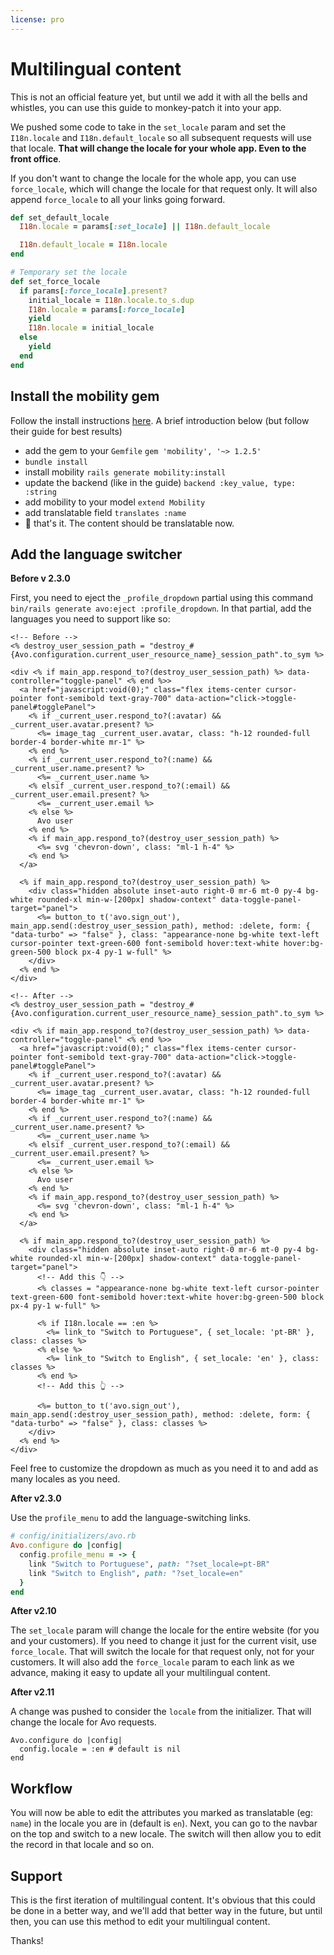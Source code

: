 ```yaml
---
license: pro
---
```


# Multilingual content

This is not an official feature yet, but until we add it with all the bells and whistles, you can use this guide to monkey-patch it into your app.

We pushed some code to take in the `set_locale` param and set the `I18n.locale` and `I18n.default_locale` so all subsequent requests will use that locale. **That will change the locale for your whole app. Even to the front office**.

If you don't want to change the locale for the whole app, you can use `force_locale`, which will change the locale for that request only. It will also append `force_locale` to all your links going forward.

```ruby
def set_default_locale
  I18n.locale = params[:set_locale] || I18n.default_locale

  I18n.default_locale = I18n.locale
end

# Temporary set the locale
def set_force_locale
  if params[:force_locale].present?
    initial_locale = I18n.locale.to_s.dup
    I18n.locale = params[:force_locale]
    yield
    I18n.locale = initial_locale
  else
    yield
  end
end
```

## Install the mobility gem

Follow the install instructions [here](https://github.com/shioyama/mobility#installation). A brief introduction below (but follow their guide for best results)

 - add the gem to your `Gemfile` `gem 'mobility', '~> 1.2.5'`
 - `bundle install`
 - install mobility `rails generate mobility:install`
 - update the backend (like in the guide) `backend :key_value, type: :string`
 - add mobility to your model `extend Mobility`
 - add translatable field `translates :name`
 - 🙌 that's it. The content should be translatable now.

## Add the language switcher

**Before v 2.3.0**

First, you need to eject the `_profile_dropdown` partial using this command `bin/rails generate avo:eject :profile_dropdown`. In that partial, add the languages you need to support like so:

```erb
<!-- Before -->
<% destroy_user_session_path = "destroy_#{Avo.configuration.current_user_resource_name}_session_path".to_sym %>

<div <% if main_app.respond_to?(destroy_user_session_path) %> data-controller="toggle-panel" <% end %>>
  <a href="javascript:void(0);" class="flex items-center cursor-pointer font-semibold text-gray-700" data-action="click->toggle-panel#togglePanel">
    <% if _current_user.respond_to?(:avatar) &&  _current_user.avatar.present? %>
      <%= image_tag _current_user.avatar, class: "h-12 rounded-full border-4 border-white mr-1" %>
    <% end %>
    <% if _current_user.respond_to?(:name) && _current_user.name.present? %>
      <%= _current_user.name %>
    <% elsif _current_user.respond_to?(:email) && _current_user.email.present? %>
      <%= _current_user.email %>
    <% else %>
      Avo user
    <% end %>
    <% if main_app.respond_to?(destroy_user_session_path) %>
      <%= svg 'chevron-down', class: "ml-1 h-4" %>
    <% end %>
  </a>

  <% if main_app.respond_to?(destroy_user_session_path) %>
    <div class="hidden absolute inset-auto right-0 mr-6 mt-0 py-4 bg-white rounded-xl min-w-[200px] shadow-context" data-toggle-panel-target="panel">
      <%= button_to t('avo.sign_out'), main_app.send(:destroy_user_session_path), method: :delete, form: { "data-turbo" => "false" }, class: "appearance-none bg-white text-left cursor-pointer text-green-600 font-semibold hover:text-white hover:bg-green-500 block px-4 py-1 w-full" %>
    </div>
  <% end %>
</div>
```

```erb
<!-- After -->
<% destroy_user_session_path = "destroy_#{Avo.configuration.current_user_resource_name}_session_path".to_sym %>

<div <% if main_app.respond_to?(destroy_user_session_path) %> data-controller="toggle-panel" <% end %>>
  <a href="javascript:void(0);" class="flex items-center cursor-pointer font-semibold text-gray-700" data-action="click->toggle-panel#togglePanel">
    <% if _current_user.respond_to?(:avatar) &&  _current_user.avatar.present? %>
      <%= image_tag _current_user.avatar, class: "h-12 rounded-full border-4 border-white mr-1" %>
    <% end %>
    <% if _current_user.respond_to?(:name) && _current_user.name.present? %>
      <%= _current_user.name %>
    <% elsif _current_user.respond_to?(:email) && _current_user.email.present? %>
      <%= _current_user.email %>
    <% else %>
      Avo user
    <% end %>
    <% if main_app.respond_to?(destroy_user_session_path) %>
      <%= svg 'chevron-down', class: "ml-1 h-4" %>
    <% end %>
  </a>

  <% if main_app.respond_to?(destroy_user_session_path) %>
    <div class="hidden absolute inset-auto right-0 mr-6 mt-0 py-4 bg-white rounded-xl min-w-[200px] shadow-context" data-toggle-panel-target="panel">
      <!-- Add this 👇 -->
      <% classes = "appearance-none bg-white text-left cursor-pointer text-green-600 font-semibold hover:text-white hover:bg-green-500 block px-4 py-1 w-full" %>

      <% if I18n.locale == :en %>
        <%= link_to "Switch to Portuguese", { set_locale: 'pt-BR' }, class: classes %>
      <% else %>
        <%= link_to "Switch to English", { set_locale: 'en' }, class: classes %>
      <% end %>
      <!-- Add this 👆 -->

      <%= button_to t('avo.sign_out'), main_app.send(:destroy_user_session_path), method: :delete, form: { "data-turbo" => "false" }, class: classes %>
    </div>
  <% end %>
</div>
```

Feel free to customize the dropdown as much as you need it to and add as many locales as you need.

**After v2.3.0**

Use the `profile_menu` to add the language-switching links.

```ruby
# config/initializers/avo.rb
Avo.configure do |config|
  config.profile_menu = -> {
    link "Switch to Portuguese", path: "?set_locale=pt-BR"
    link "Switch to English", path: "?set_locale=en"
  }
end
```

**After v2.10**

The `set_locale` param will change the locale for the entire website (for you and your customers). If you need to change it just for the current visit, use `force_locale`. That will switch the locale for that request only, not for your customers. It will also add the `force_locale` param to each link as we advance, making it easy to update all your multilingual content.

**After v2.11**

A change was pushed to consider the `locale` from the initializer. That will change the locale for Avo requests.

```ruby{2}
Avo.configure do |config|
  config.locale = :en # default is nil
end
```

## Workflow

You will now be able to edit the attributes you marked as translatable (eg: `name`) in the locale you are in (default is `en`). Next, you can go to the navbar on the top and switch to a new locale. The switch will then allow you to edit the record in that locale and so on.

## Support

This is the first iteration of multilingual content. It's obvious that this could be done in a better way, and we'll add that better way in the future, but until then, you can use this method to edit your multilingual content.

Thanks!
